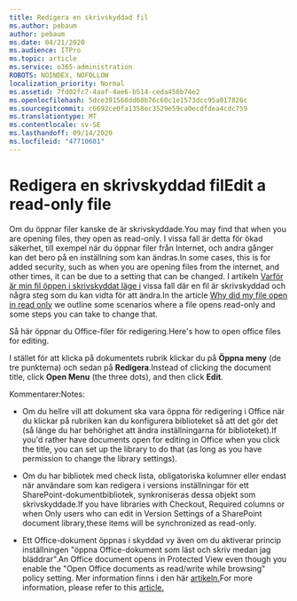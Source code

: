 ```yaml
---
title: Redigera en skrivskyddad fil
ms.author: pebaum
author: pebaum
ms.date: 04/21/2020
ms.audience: ITPro
ms.topic: article
ms.service: o365-administration
ROBOTS: NOINDEX, NOFOLLOW
localization_priority: Normal
ms.assetid: 7fd02fc7-4aaf-4ae6-b514-ceda456b74e2
ms.openlocfilehash: 5dce391568dd60b76c60c1e1573dcc95a017826c
ms.sourcegitcommit: c6692ce0fa1358ec3529e59ca0ecdfdea4cdc759
ms.translationtype: MT
ms.contentlocale: sv-SE
ms.lasthandoff: 09/14/2020
ms.locfileid: "47710681"
---
```

# <a name="edit-a-read-only-file"></a><span data-ttu-id="804bd-102">Redigera en skrivskyddad fil</span><span class="sxs-lookup"><span data-stu-id="804bd-102">Edit a read-only file</span></span>

<span data-ttu-id="804bd-103">Om du öppnar filer kanske de är skrivskyddade.</span><span class="sxs-lookup"><span data-stu-id="804bd-103">You may find that when you are opening files, they open as read-only.</span></span> <span data-ttu-id="804bd-104">I vissa fall är detta för ökad säkerhet, till exempel när du öppnar filer från Internet, och andra gånger kan det bero på en inställning som kan ändras.</span><span class="sxs-lookup"><span data-stu-id="804bd-104">In some cases, this is for added security, such as when you are opening files from the internet, and other times, it can be due to a setting that can be changed.</span></span> <span data-ttu-id="804bd-105">I artikeln [Varför är min fil öppen i skrivskyddat läge i](https://support.office.com/article/Why-did-my-file-open-read-only-3ab4b792-da50-4b38-8628-14c64e1f1d15) vissa fall där en fil är skrivskyddad och några steg som du kan vidta för att ändra.</span><span class="sxs-lookup"><span data-stu-id="804bd-105">In the article [Why did my file open in read only](https://support.office.com/article/Why-did-my-file-open-read-only-3ab4b792-da50-4b38-8628-14c64e1f1d15) we outline some scenarios where a file opens read-only and some steps you can take to change that.</span></span>

<span data-ttu-id="804bd-106">Så här öppnar du Office-filer för redigering.</span><span class="sxs-lookup"><span data-stu-id="804bd-106">Here's how to open office files for editing.</span></span>

<span data-ttu-id="804bd-107">I stället för att klicka på dokumentets rubrik klickar du på **Öppna meny** (de tre punkterna) och sedan på **Redigera**.</span><span class="sxs-lookup"><span data-stu-id="804bd-107">Instead of clicking the document title, click **Open Menu** (the three dots), and then click **Edit**.</span></span>

<span data-ttu-id="804bd-108">Kommentarer:</span><span class="sxs-lookup"><span data-stu-id="804bd-108">Notes:</span></span>

- <span data-ttu-id="804bd-109">Om du hellre vill att dokument ska vara öppna för redigering i Office när du klickar på rubriken kan du konfigurera biblioteket så att det gör det (så länge du har behörighet att ändra inställningarna för biblioteket).</span><span class="sxs-lookup"><span data-stu-id="804bd-109">If you'd rather have documents open for editing in Office when you click the title, you can set up the library to do that (as long as you have permission to change the library settings).</span></span>

- <span data-ttu-id="804bd-110">Om du har bibliotek med check lista, obligatoriska kolumner eller endast när användare som kan redigera i versions inställningar för ett SharePoint-dokumentbibliotek, synkroniseras dessa objekt som skrivskyddade.</span><span class="sxs-lookup"><span data-stu-id="804bd-110">If you have libraries with Checkout, Required columns or when Only users who can edit in Version Settings of a SharePoint document library,these items will be synchronized as read-only.</span></span>

- <span data-ttu-id="804bd-111">Ett Office-dokument öppnas i skyddad vy även om du aktiverar princip inställningen "öppna Office-dokument som läst och skriv medan jag bläddrar".</span><span class="sxs-lookup"><span data-stu-id="804bd-111">An Office document opens in Protected View even though you enable the "Open Office documents as read/write while browsing" policy setting.</span></span> <span data-ttu-id="804bd-112">Mer information finns i den här [artikeln.](https://support.microsoft.com/help/983047/an-office-document-opens-in-protected-view-even-though-you-enable-the)</span><span class="sxs-lookup"><span data-stu-id="804bd-112">For more information, please refer to this [article.](https://support.microsoft.com/help/983047/an-office-document-opens-in-protected-view-even-though-you-enable-the)</span></span>

